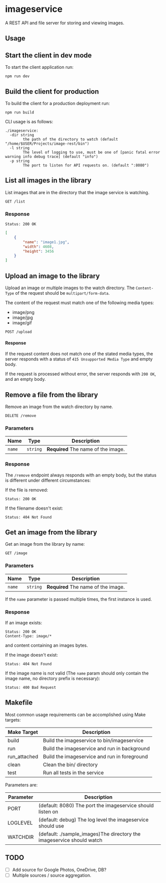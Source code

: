 # imageservice

A REST API and file server for storing and viewing images.

## Usage

## Start the client in dev mode

To start the client application run:

```shell
npm run dev
```

## Build the client for production

To build the client for a production deployment run:

```shell
npm run build
```

CLI usage is as follows:

```
./imageservice:
  -dir string
    	the path of the directory to watch (default "/home/$USER/Projects/image-rest/bin")
  -l string
    	The level of logging to use, must be one of [panic fatal error warning info debug trace] (default "info")
  -p string
    	The port to listen for API requests on. (default ":8080")
```

## List all images in the library

List images that are in the directory that the image service is watching.

```HTTP
GET /list
```

### Response

```HTTP
Status: 200 OK
```

```JSON
[
    {
        "name": "image1.jpg",
        "width": 4608,
        "height": 3456
    }
]
```

## Upload an image to the library

Upload an image or multiple images to the watch directory. The `Content-Type` of the request should be `multipart/form-data`.

The content of the request must match one of the following media types:

- image/png
- image/jpg
- image/gif

```HTTP
POST /upload
```

#### Response

If the request content does not match one of the stated media types, the server responds with a status of `415 Unsupported Media Type` and empty body.

If the request is processed without error, the server responds with `200 OK`, and an empty body.

## Remove a file from the library

Remove an image from the watch directory by name.

```HTTP
DELETE /remove
```

### Parameters 

| **Name** | **Type** | **Description** |
|----------|----------|-----------------|
| `name`   | `string` | **Required** The name of the image. |

### Response

The `/remove` endpoint always responds with an empty body, but the status is different under different circumstances:

If the file is removed:

```HTTP
Status: 200 OK
```

If the filename doesn't exist:

```HTTP
Status: 404 Not Found
```

## Get an image from the library

Get an image from the library by name:

```HTTP
GET /image
```

### Parameters

| **Name** | **Type** | **Description** |
|----------|----------|-----------------|
| `name`   | `string` | **Required** The name of the image. |

If the `name` parameter is passed multiple times, the first instance is used.

### Response

If an image exists:

```HTTP
Status: 200 OK
Content-Type: image/*
```

and content containing an images bytes.

If the image doesn't exist:

```HTTP
Status: 404 Not Found
```

If the image name is not valid (The `name` param should only contain the image name, no directory prefix is necessary):

```HTTP
Status: 400 Bad Request
```


## Makefile

Most common usage requirements can be accomplished using Make targets:

| Make Target | Description                                 |
|-------------|---------------------------------------------|
| build       | Build the imageservice to bin/imageservice  |
| run         | Build the imageservice and run in background|
| run_attached| Build the imageservice and run in foreground|
| clean       | Clean the bin/ directory                    |
| test        | Run all tests in the service                |

Parameters are: 

| Parameter   | Description                                 |
|-------------|---------------------------------------------|
| PORT        | (default: 8080) The port the imageservice should listen on  |
| LOGLEVEL    | (default: debug) The log level the imageservice should use|
| WATCHDIR    | (default: ./sample_images)The directory the imageservice should watch|

## TODO

- [ ] Add source for Google Photos, OneDrive, DB?
- [ ] Multiple sources / source aggregation.
